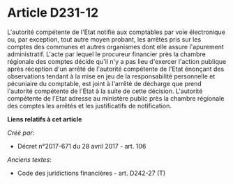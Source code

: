 # Article D231-12

L'autorité compétente de l'Etat notifie aux comptables par voie électronique ou, par exception, tout autre moyen probant, les
arrêtés pris sur les comptes des communes et autres organismes dont elle assure l'apurement administratif. L'acte par lequel
le procureur financier près la chambre régionale des comptes décide qu'il n'y a pas lieu d'exercer l'action publique après
réception d'un arrêté de l'autorité compétente de l'Etat énonçant des observations tendant à la mise en jeu de la
responsabilité personnelle et pécuniaire du comptable, est joint à l'arrêté de décharge que prend l'autorité compétente de
l'Etat à la suite de cette décision. L'autorité compétente de l'Etat adresse au ministère public près la chambre régionale
des comptes les arrêtés et les justificatifs de notification.

**Liens relatifs à cet article**

_Créé par_:

  - Décret n°2017-671 du 28 avril 2017 - art. 106

_Anciens textes_:

  - Code des juridictions financières - art. D242-27 (T)
